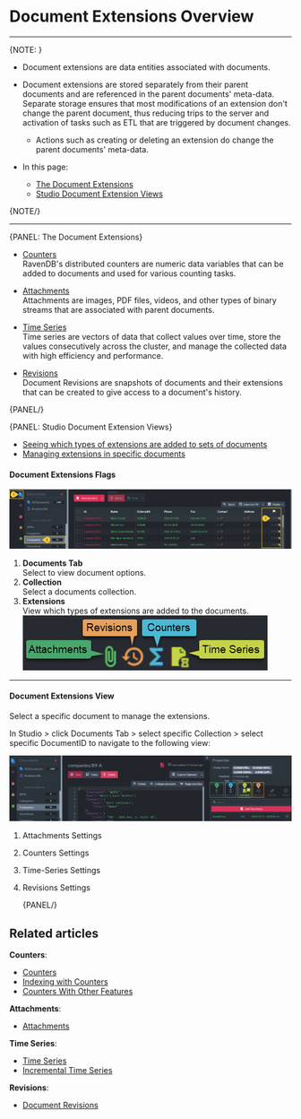 # Document Extensions Overview
---

{NOTE: }

* Document extensions are data entities associated with documents.  

* Document extensions are stored separately from their parent documents and are referenced in the parent documents' meta-data.
  Separate storage ensures that most modifications of an extension don't change the parent document,
  thus reducing trips to the server and activation of tasks such as ETL that are triggered by document changes.
   * Actions such as creating or deleting an extension do change the parent documents' meta-data.

* In this page:  
   * [The Document Extensions](../document-extensions/overview-extensions#the-document-extensions)  
   * [Studio Document Extension Views](../document-extensions/overview-extensions#studio-document-extension-views)  

{NOTE/}

---

{PANEL: The Document Extensions}

* [Counters](../document-extensions/counters/overview)  
  RavenDB's distributed counters are numeric data variables that can be added to documents and used
  for various counting tasks.

* [Attachments](../document-extensions/attachments/what-are-attachments)  
  Attachments are images, PDF files, videos, and other types of binary streams that are associated with parent documents.

* [Time Series](../document-extensions/timeseries/overview)  
  Time series are vectors of data that collect values over time, store the values consecutively across the cluster,
  and manage the collected data with high efficiency and performance.

* [Revisions](../server/extensions/revisions)  
  Document Revisions are snapshots of documents and their extensions that can be created to give access to a document's history.

{PANEL/}


{PANEL: Studio Document Extension Views}

* [Seeing which types of extensions are added to sets of documents](../document-extensions/overview-extensions#seeing-which-types-of-extensions-are-added-to-sets-of-documents)  
* [Managing extensions in specific documents](../document-extensions/overview-extensions#managing-extensions-in-specific-documents)  

#### Document Extensions Flags

![Document Extensions in Collections View](images/extensions-collections-view.png "Document Extensions in Collections View")

1. **Documents Tab**  
   Select to view document options.
2. **Collection**  
   Select a documents collection. 
3. **Extensions**  
   View which types of extensions are added to the documents.  
   ![Document Extensions Icons](images/extensions-logos.png "Document Extensions Icons")

---

#### Document Extensions View

Select a specific document to manage the extensions.  

In Studio > click Documents Tab > select specific Collection > select specific DocumentID to navigate to the following view:  

![Managing Document Extensions in Studio](images/extensions-managing-single-doc.png "Managing Document Extensions in Studio")

1. Attachments Settings
2. Counters Settings
3. Time-Series Settings
4. Revisions Settings

   {PANEL/}

## Related articles

**Counters**:  

- [Counters](../document-extensions/counters/overview)
- [Indexing with Counters](../document-extensions/counters/indexing)
- [Counters With Other Features](../document-extensions/counters/counters-and-other-features#counters-and-other-features)

**Attachments**:  

- [Attachments](../document-extensions/attachments/what-are-attachments)

**Time Series**:  

- [Time Series](../document-extensions/timeseries/overview)
- [Incremental Time Series](../document-extensions/timeseries/incremental-time-series/overview)

**Revisions**:  

- [Document Revisions](../client-api/operations/revisions/configure-revisions)


